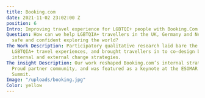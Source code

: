 ```yaml
---
title: Booking.com
date: 2021-11-02 23:02:00 Z
position: 6
Intro: Improving travel experience for LGBTQI+ people with Booking.Com
Question: How can we help LGBTQIA+ travellers in the UK, Germany and Netherlands feel
  safe and confident exploring the world?
The Work Description: Participatory qualitative research laid bare the realities of
  LGBTQIA+ travel experiences, and brought travellers in to co-design booking.com's
  internal and external change strategies.
The insight Description: Our work reshaped Booking.com’s internal strategy and Travel
  Proud partner community, and was featured as a keynote at the ESOMAR 2020 Client
  Summit.
Image: "/uploads/booking.jpg"
Color: yellow
---
```


